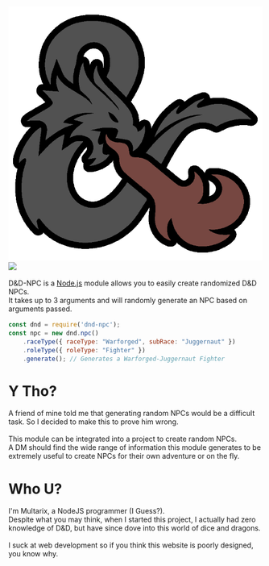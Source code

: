 <title>Welcome</title>
<link rel="stylesheet" type="text/css" href="style.css">
<link rel="stylesheet" type="text/css" href="home.css">
<script>const page = "home"</script>

<img src="dndlogo.png" alt="D&D Logo" class="center">
<a class="npmLink" href="https://nodei.co/npm/dnd-npc/"><img class ="npm" src="https://nodei.co/npm/dnd-npc.png?compact=true"></a>
<p class="centered">D&D-NPC is a <a href="https://nodejs.org">Node.js</a> module allows you to easily create randomized D&D NPCs.<br>
It takes up to 3 arguments and will randomly generate an NPC based on arguments passed.</p>

```js
const dnd = require('dnd-npc');
const npc = new dnd.npc()
	.raceType({ raceType: "Warforged", subRace: "Juggernaut" })
	.roleType({ roleType: "Fighter" })
	.generate(); // Generates a Warforged-Juggernaut Fighter
```

<div class="row">
	<div class="columnLeft">
		<h1 class="centered"><b>Y Tho?</b></h1>
		<p>A friend of mine told me that generating random NPCs would be a difficult task.
		So I decided to make this to prove him wrong.<br>
		<br>
		This module can be integrated into a project to create random NPCs.<br>
		A DM should find the wide range of information this module generates to be extremely useful to create NPCs for their own adventure or on the fly.</p>
	</div>
	<div class="columnMid"></div>
	<div class="columnRight">
		<h1 class="centered"><b>Who U?</b></h1>
		<p>I'm Multarix, a NodeJS programmer (I Guess?).<br>
		Despite what you may think, when I started this project,
		I actually had zero knowledge of D&D, but have since dove
		into this world of dice and dragons.<br>
		<br>
		I suck at web development so if you think this website is poorly designed, you know why.</p>
	</div>
</div>
